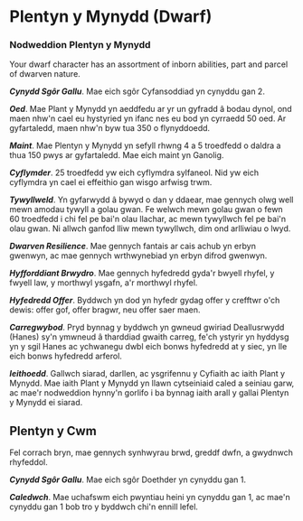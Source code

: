 # Plentyn y Mynydd (Dwarf)

### Nodweddion Plentyn y Mynydd

Your dwarf character has an assortment of inborn abilities, part and parcel of dwarven nature.

***Cynydd Sgôr Gallu***. Mae eich sgôr Cyfansoddiad yn cynyddu gan 2.

***Oed***. Mae Plant y Mynydd yn aeddfedu ar yr un gyfradd â bodau dynol, ond maen nhw'n cael eu hystyried yn ifanc nes eu bod yn cyrraedd 50 oed. Ar gyfartaledd, maen nhw'n byw tua 350 o flynyddoedd.

***Maint***. Mae Plentyn y Mynydd yn sefyll rhwng 4 a 5 troedfedd o daldra a thua 150 pwys ar gyfartaledd. Mae eich maint yn Ganolig.

***Cyflymder***. 25 troedfedd yw eich cyflymdra sylfaneol. Nid yw eich cyflymdra yn cael ei effeithio gan wisgo arfwisg trwm.

***Tywyllweld***. Yn gyfarwydd â bywyd o dan y ddaear, mae gennych olwg well mewn amodau tywyll a golau gwan. Fe welwch mewn golau gwan o fewn 60 troedfedd i chi fel pe bai'n olau llachar, ac mewn tywyllwch fel pe bai'n olau gwan. Ni allwch ganfod lliw mewn tywyllwch, dim ond arlliwiau o lwyd.

***Dwarven Resilience***. Mae gennych fantais ar cais achub yn erbyn gwenwyn, ac mae gennych wrthwynebiad yn erbyn difrod gwenwyn.

***Hyfforddiant Brwydro***. Mae gennych hyfedredd gyda'r bwyell rhyfel, y fwyell law, y morthwyl ysgafn, a'r morthwyl rhyfel.

***Hyfedredd Offer***. Byddwch yn dod yn hyfedr gydag offer y crefftwr o'ch dewis: offer gof, offer bragwr, neu offer saer maen.

***Carregwybod***. Pryd bynnag y byddwch yn gwneud gwiriad Deallusrwydd (Hanes) sy'n ymwneud â tharddiad gwaith carreg, fe'ch ystyrir yn hyddysg yn y sgil Hanes ac ychwanegu dwbl eich bonws hyfedredd at y siec, yn lle eich bonws hyfedredd arferol.

***Ieithoedd***. Gallwch siarad, darllen, ac ysgrifennu y Cyfiaith ac iaith Plant y Mynydd. Mae iaith Plant y Mynydd yn llawn cytseiniaid caled a seiniau garw, ac mae'r nodweddion hynny'n gorlifo i ba bynnag iaith arall y gallai Plentyn y Mynydd ei siarad.

## Plentyn y Cwm

Fel corrach bryn, mae gennych synhwyrau brwd, greddf dwfn, a gwydnwch rhyfeddol.

***Cynydd Sgôr Gallu***. Mae eich sgôr Doethder yn cynyddu gan 1.

***Caledwch***. Mae uchafswm eich pwyntiau heini yn cynyddu gan 1, ac mae'n cynyddu gan 1 bob tro y byddwch chi'n ennill lefel.